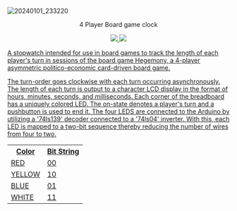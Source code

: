 ![20240101_233220](https://github.com/jajkor/Board-Game-Clock/assets/97195875/d7d79036-79e6-4e76-b0dd-342b956d4b68)

<p align="center">4 Player Board game clock</p>

<p align="center">
<a href="https://github.com/jajkor/4WD-Robot/blob/main/LICENSE"><img src=https://img.shields.io/badge/license-MIT-blue>
<a href="https://github.com/jajkor/4WD-Robot/releases"><img src=https://img.shields.io/badge/release-v1.0.0-green>
</p>

A stopwatch intended for use in board games to track the length of each player's turn in sessions of the board game Hegemony, a 4-player asymmetric politico-economic card-driven board game. 

The turn-order goes clockwise with each turn occurring asynchronously. The length of each turn is output to a character LCD display in the format of hours, minutes, seconds, and milliseconds. Each corner of the breadboard has a uniquely colored LED. The on-state denotes a player's turn and a pushbutton is used to end it. The four LEDS are connected to the Arduino by utilizing a '74ls139' decoder connected to a '74ls04' inverter. With this, each LED is mapped to a two-bit sequence thereby reducing the number of wires from four to two.

<table>
  <tr>
    <th>Color</th>
    <th>Bit String</th>
  </tr>
  <tr>
    <td>RED</td>
    <td>00</td>
  </tr>
  <tr>
    <td>YELLOW</td>
    <td>10</td>
  </tr>
  <tr>
    <td>BLUE</td>
    <td>01</td>
  </tr>
  <tr>
    <td>WHITE</td>
    <td>11</td>
  </tr>
</table>
